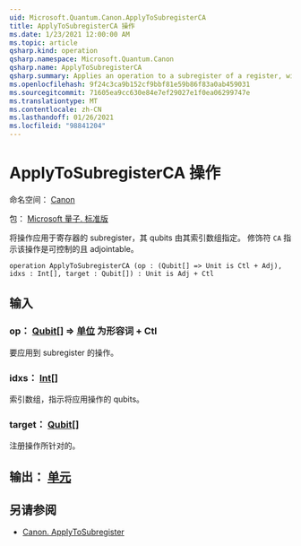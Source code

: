 ```yaml
---
uid: Microsoft.Quantum.Canon.ApplyToSubregisterCA
title: ApplyToSubregisterCA 操作
ms.date: 1/23/2021 12:00:00 AM
ms.topic: article
qsharp.kind: operation
qsharp.namespace: Microsoft.Quantum.Canon
qsharp.name: ApplyToSubregisterCA
qsharp.summary: Applies an operation to a subregister of a register, with qubits specified by an array of their indices. The modifier `CA` indicates that the operation is controllable and adjointable.
ms.openlocfilehash: 9f24c3ca9b152cf9bbf81e59b86f83a0ab459031
ms.sourcegitcommit: 71605ea9cc630e84e7ef29027e1f0ea06299747e
ms.translationtype: MT
ms.contentlocale: zh-CN
ms.lasthandoff: 01/26/2021
ms.locfileid: "98841204"
---
```

# <a name="applytosubregisterca-operation"></a>ApplyToSubregisterCA 操作

命名空间： [Canon](xref:Microsoft.Quantum.Canon)

包： [Microsoft 量子. 标准版](https://nuget.org/packages/Microsoft.Quantum.Standard)


将操作应用于寄存器的 subregister，其 qubits 由其索引数组指定。
修饰符 `CA` 指示该操作是可控制的且 adjointable。

```qsharp
operation ApplyToSubregisterCA (op : (Qubit[] => Unit is Ctl + Adj), idxs : Int[], target : Qubit[]) : Unit is Adj + Ctl
```


## <a name="input"></a>输入

### <a name="op--qubit--unit--is-adj--ctl"></a>op： [Qubit](xref:microsoft.quantum.lang-ref.qubit)[] => [单位](xref:microsoft.quantum.lang-ref.unit)  为形容词 + Ctl

要应用到 subregister 的操作。


### <a name="idxs--int"></a>idxs： [Int](xref:microsoft.quantum.lang-ref.int)[]

索引数组，指示将应用操作的 qubits。


### <a name="target--qubit"></a>target： [Qubit](xref:microsoft.quantum.lang-ref.qubit)[]

注册操作所针对的。



## <a name="output--unit"></a>输出： [单元](xref:microsoft.quantum.lang-ref.unit)



## <a name="see-also"></a>另请参阅

- [Canon. ApplyToSubregister](xref:Microsoft.Quantum.Canon.ApplyToSubregister)